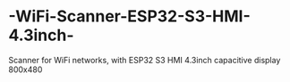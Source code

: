 # -WiFi-Scanner-ESP32-S3-HMI-4.3inch-
Scanner for WiFi networks, with  ESP32 S3 HMI 4.3inch capacitive display 800x480
